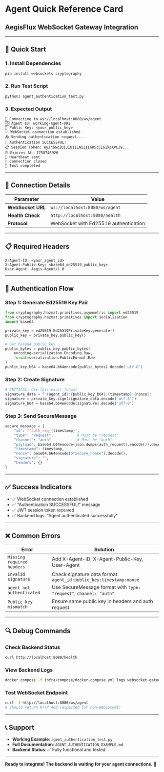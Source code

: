 # Agent Quick Reference Card
## AegisFlux WebSocket Gateway Integration

---

## 🚀 **Quick Start**

### **1. Install Dependencies**
```bash
pip install websockets cryptography
```

### **2. Run Test Script**
```bash
python3 agent_authentication_test.py
```

### **3. Expected Output**
```
🔗 Connecting to ws://localhost:8080/ws/agent
🆔 Agent ID: working-agent-001
🔑 Public Key: <your_public_key>
✅ WebSocket connection established
📤 Sending authentication request...
🎉 Authentication SUCCESSFUL!
📋 Session Token: eyJhbGciOiJIUzI1NiIsInR5cCI6IkpXVCJ9...
⏰ Expires At: 1758746926
💓 Heartbeat sent
🔌 Connection closed
🏁 Test completed
```

---

## 🔌 **Connection Details**

| Parameter | Value |
|-----------|-------|
| **WebSocket URL** | `ws://localhost:8080/ws/agent` |
| **Health Check** | `http://localhost:8080/health` |
| **Protocol** | WebSocket with Ed25519 authentication |

---

## 📋 **Required Headers**

```http
X-Agent-ID: <your_agent_id>
X-Agent-Public-Key: <base64_ed25519_public_key>
User-Agent: Aegis-Agent/1.0
```

---

## 🔐 **Authentication Flow**

### **Step 1: Generate Ed25519 Key Pair**
```python
from cryptography.hazmat.primitives.asymmetric import ed25519
from cryptography.hazmat.primitives import serialization
import base64

private_key = ed25519.Ed25519PrivateKey.generate()
public_key = private_key.public_key()

# Get base64 public key
public_bytes = public_key.public_bytes(
    encoding=serialization.Encoding.Raw,
    format=serialization.PublicFormat.Raw
)
public_key_b64 = base64.b64encode(public_bytes).decode('utf-8')
```

### **Step 2: Create Signature**
```python
# CRITICAL: Use this exact format
signature_data = f"{agent_id}:{public_key_b64}:{timestamp}:{nonce}"
signature = private_key.sign(signature_data.encode('utf-8'))
signature_b64 = base64.b64encode(signature).decode('utf-8')
```

### **Step 3: Send SecureMessage**
```python
secure_message = {
    "id": f"auth_req_{timestamp}",
    "type": "request",           # Must be "request"
    "channel": "auth",           # Must be "auth"
    "payload": base64.b64encode(json.dumps(auth_request).encode()).decode(),
    "timestamp": timestamp,
    "nonce": base64.b64encode(b"secure_nonce").decode(),
    "signature": "",
    "headers": {}
}
```

---

## ✅ **Success Indicators**

- ✅ WebSocket connection established
- ✅ "Authentication SUCCESSFUL!" message
- ✅ JWT session token received
- ✅ Backend logs: "Agent <id> authenticated successfully"

---

## ❌ **Common Errors**

| Error | Solution |
|-------|----------|
| `Missing required headers` | Add X-Agent-ID, X-Agent-Public-Key, User-Agent |
| `Invalid signature` | Check signature data format: `agent_id:public_key:timestamp:nonce` |
| `agent not authenticated` | Use SecureMessage format with `type: "request"`, `channel: "auth"` |
| `Public key mismatch` | Ensure same public key in headers and auth request |

---

## 🔍 **Debug Commands**

### **Check Backend Status**
```bash
curl http://localhost:8080/health
```

### **View Backend Logs**
```bash
docker compose -f infra/compose/docker-compose.yml logs websocket-gateway
```

### **Test WebSocket Endpoint**
```bash
curl -I http://localhost:8080/ws/agent
# Should return HTTP 400 (expected for non-WebSocket)
```

---

## 📞 **Support**

- **Working Example**: `agent_authentication_test.py`
- **Full Documentation**: `AGENT_AUTHENTICATION_EXAMPLE.md`
- **Backend Status**: ✅ Fully functional and tested

---

**Ready to integrate! The backend is waiting for your agent connections.** 🚀
